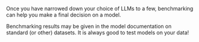 Once you have narrowed down your choice of LLMs to a few, benchmarking can help you make a final decision on a model.

Benchmarking results may be given in the model documentation on standard (or other) datasets. It is always good to test models on your data!

